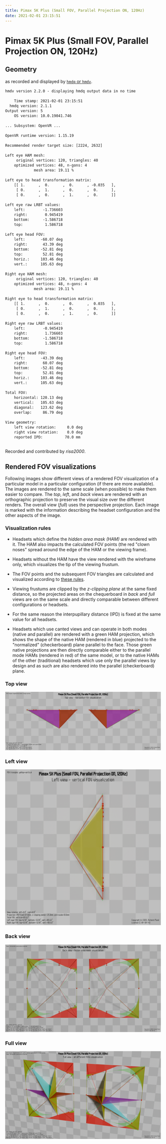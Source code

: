 ```yaml
---
title: Pimax 5K Plus (Small FOV, Parallel Projection ON, 120Hz)
date: 2021-02-01 23:15:51
---
```

# Pimax 5K Plus (Small FOV, Parallel Projection ON, 120Hz)

## Geometry

as recorded and displayed by [`hmdq` or `hmdv`](https://github.com/risa2000/hmdq).
```
hmdv version 2.2.0 - displaying hmdq output data in no time

    Time stamp: 2021-02-01 23:15:51
  hmdq version: 2.1.1
Output version: 5
    OS version: 10.0.19041.746

... Subsystem: OpenVR ...

OpenVR runtime version: 1.15.19

Recommended render target size: [2224, 2632]

Left eye HAM mesh:
     original vertices: 120, triangles: 40
    optimized vertices: 48, n-gons: 4
             mesh area: 19.11 %

Left eye to head transformation matrix:
    [[ 1.      ,  0.      ,  0.      , -0.035   ],
     [ 0.      ,  1.      ,  0.      ,  0.      ],
     [ 0.      ,  0.      ,  1.      ,  0.      ]]

Left eye raw LRBT values:
    left:        -1.736603
    right:        0.945419
    bottom:      -1.586718
    top:          1.586718

Left eye head FOV:
    left:       -60.07 deg
    right:       43.39 deg
    bottom:     -52.81 deg
    top:         52.81 deg
    horiz.:     103.46 deg
    vert.:      105.63 deg

Right eye HAM mesh:
     original vertices: 120, triangles: 40
    optimized vertices: 48, n-gons: 4
             mesh area: 19.11 %

Right eye to head transformation matrix:
    [[ 1.      ,  0.      ,  0.      ,  0.035   ],
     [ 0.      ,  1.      ,  0.      ,  0.      ],
     [ 0.      ,  0.      ,  1.      ,  0.      ]]

Right eye raw LRBT values:
    left:        -0.945419
    right:        1.736603
    bottom:      -1.586718
    top:          1.586718

Right eye head FOV:
    left:       -43.39 deg
    right:       60.07 deg
    bottom:     -52.81 deg
    top:         52.81 deg
    horiz.:     103.46 deg
    vert.:      105.63 deg

Total FOV:
    horizontal: 120.13 deg
    vertical:   105.63 deg
    diagonal:   123.62 deg
    overlap:     86.79 deg

View geometry:
    left view rotation:     0.0 deg
    right view rotation:    0.0 deg
    reported IPD:          70.0 mm


```
Recorded and contributed by _risa2000_.

## Rendered FOV visualizations

Following images show different views of a rendered FOV visualization of a
particular model in a particular configuration (if there are more available).
The images are rendered to the same scale (when possible) to make them easier
to compare. The _top_, _left_, and _back_ views are rendered with an
orthographic projection to preserve the visual size over the different renders.
The overall view (_full_) uses the perspective projection. Each image is marked
with the information describing the headset configuration and the other aspects
of the image.

### Visualization rules

* Headsets which define the _hidden area mask (HAM)_ are rendered with it. The
  HAM also impacts the calculated FOV points (the red "clown noses" spread
  around the edge of the HAM or the viewing frame).

* Headsets without the HAM have the view rendered with the wireframe only, which
  visualizes the tip of the viewing frustum.

* The FOV points and the subsequent FOV triangles are calculated and visualized
  according to [these
  rules](https://risa2000.github.io/vrdocs/docs/hmd_fov_calculation).

* Viewing frustums are clipped by the _z-clipping plane_ at the same fixed
  distance, so the projected areas on the chequerboard in _back_ and _full_
  views are on the same scale and directly comparable between different
  configurations or headsets.

* For the same reason the interpupillary distance (IPD) is fixed at the same
  value for all headsets.

* Headsets which use canted views and can operate in both modes (native and
  parallel) are rendered with a green HAM projection, which shows the shape of
  the native HAM (rendered in blue) projected to the "normalized"
  (checkerboard) plane parallel to the face. Those green native projections are
  then directly comparable either to the parallel mode HAMs (rendered in red)
  of the same model, or to the native HAMs of the other (traditional) headsets
  which use only the parallel views by design and as such are also rendered
  into the parallel (checkerboard) plane.

### Top view
[![Pimax 5K Plus (Small FOV, Parallel Projection ON, 120Hz) - top view](../images/Pimax5KPlus_Small_PP_R120_top.dmx.png)](../images/Pimax5KPlus_Small_PP_R120_top.dmx.png)

### Left view
[![Pimax 5K Plus (Small FOV, Parallel Projection ON, 120Hz) - left view](../images/Pimax5KPlus_Small_PP_R120_left.dmx.png)](../images/Pimax5KPlus_Small_PP_R120_left.dmx.png)

### Back view
[![Pimax 5K Plus (Small FOV, Parallel Projection ON, 120Hz) - back view](../images/Pimax5KPlus_Small_PP_R120_back.dmx.png)](../images/Pimax5KPlus_Small_PP_R120_back.dmx.png)

### Full view
[![Pimax 5K Plus (Small FOV, Parallel Projection ON, 120Hz) - full view](../images/Pimax5KPlus_Small_PP_R120_over.dmx.png)](../images/Pimax5KPlus_Small_PP_R120_over.dmx.png)

